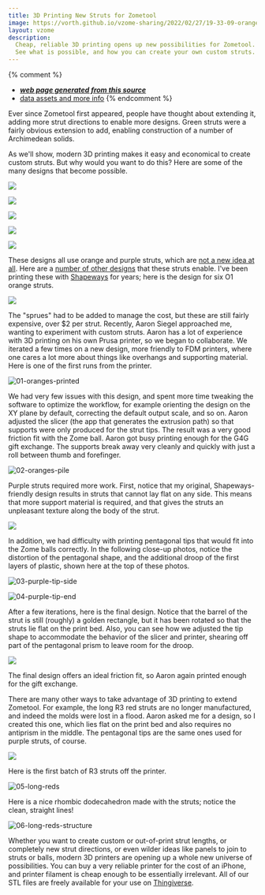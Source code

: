 ```yaml
---
title: 3D Printing New Struts for Zometool
image: https://vorth.github.io/vzome-sharing/2022/02/27/19-33-09-orange-purple-snub-dodec/orange-purple-snub-dodec.png
layout: vzome
description:
  Cheap, reliable 3D printing opens up new possibilities for Zometool.
  See what is possible, and how you can create your own custom struts.
---
```


{% comment %}
 - [***web page generated from this source***](https://vorth.github.io/vzome-sharing/g4g/14/gift.html)
 - [data assets and more info](https://github.com/vorth/vzome-sharing/tree/main/2022/02/27/19-33-09-orange-purple-snub-dodec/)
{% endcomment %}

Ever since Zometool first appeared, people have thought about
extending it, adding more strut directions to enable more designs.
Green struts were a fairly obvious extension to add, enabling construction of
a number of Archimedean solids.

As we'll show, modern 3D printing makes it easy and economical to create custom struts.
But why would you want to do this?
Here are some of the many designs that become possible.

<vzome-viewer style="width: 100%; height: 65vh;"
       src="https://vorth.github.io/vzome-sharing/2022/02/27/19-33-09-orange-purple-snub-dodec/orange-purple-snub-dodec.vZome" >
  <img src="https://vorth.github.io/vzome-sharing/2022/02/27/19-33-09-orange-purple-snub-dodec/orange-purple-snub-dodec.png" />
</vzome-viewer>

<vzome-viewer style="width: 100%; height: 65vh;"
       src="https://vorth.github.io/vzome-sharing/2022/04/02/14-57-26-rgbp-odd-squash-grid/rgbp-odd-squash-grid.vZome" >
  <img src="https://vorth.github.io/vzome-sharing/2022/04/02/14-57-26-rgbp-odd-squash-grid/rgbp-odd-squash-grid.png" />
</vzome-viewer>

<vzome-viewer style="width: 100%; height: 65vh;"
       src="https://vorth.github.io/vzome-sharing/2022/04/02/14-59-35-purple-giant-tetra/purple-giant-tetra.vZome" >
  <img src="https://vorth.github.io/vzome-sharing/2022/04/02/14-59-35-purple-giant-tetra/purple-giant-tetra.png" />
</vzome-viewer>

<vzome-viewer style="width: 100%; height: 65vh;"
       src="https://vorth.github.io/vzome-sharing/2022/04/02/15-18-52-red-stretch-grid/red-stretch-grid.vZome" >
  <img src="https://vorth.github.io/vzome-sharing/2022/04/02/15-18-52-red-stretch-grid/red-stretch-grid.png" />
</vzome-viewer>

<vzome-viewer style="width: 100%; height: 65vh;"
       src="https://vorth.github.io/vzome-sharing/2022/04/02/15-33-48-brian-hall-orange-purple-tangle/brian-hall-orange-purple-tangle.vZome" >
  <img src="https://vorth.github.io/vzome-sharing/2022/04/02/15-33-48-brian-hall-orange-purple-tangle/brian-hall-orange-purple-tangle.png" />
</vzome-viewer>

These designs all use orange and purple struts, which are
[not a new idea at all](https://vorth.github.io/vzome-sharing/2022/02/15/orange-red-demo-18-41-14.html).
Here are a [number of other designs](https://vorth.github.io/vzome-sharing/2022/04/02/accuratePerspective24cell-15-28-06.html)
that these struts enable.
I've been printing these with [Shapeways](http://shpws.me/MhuL)
for years; here is the design for six O1 orange struts.

<vzome-viewer style="width: 100%; height: 65vh;"
       src="https://vorth.github.io/vzome-sharing/2016/06/04/23-21-58-orange-6-short-sprued/orange-6-short-sprued.vZome" >
  <img src="https://vorth.github.io/vzome-sharing/2016/06/04/23-21-58-orange-6-short-sprued/orange-6-short-sprued.png" />
</vzome-viewer>

The "sprues" had to be added to manage the cost,
but these are still fairly expensive, over $2 per strut.
Recently, Aaron Siegel approached me, wanting to experiment with custom struts.
Aaron has a lot of experience with 3D printing on his own Prusa printer,
so we began to collaborate.
We iterated a few times on a new design,
more friendly to FDM printers, where one cares a lot more about
things like overhangs and supporting material.
Here is one of the first runs from the printer.

![01-oranges-printed](https://user-images.githubusercontent.com/1584024/161401148-b2015ee9-bc67-41af-9283-8971f6abe0c8.jpg)

We had very few issues with this design,
and spent more time tweaking the software to optimize the workflow,
for example orienting the design on the XY plane by default,
correcting the default output scale, and so on.
Aaron adjusted the slicer (the app that generates the extrusion path)
so that supports were only produced for the strut tips.
The result was a very good friction fit with the Zome ball.
Aaron got busy printing enough for the G4G gift exchange.
The supports break away very cleanly and quickly
with just a roll between thumb and forefinger.

![02-oranges-pile](https://user-images.githubusercontent.com/1584024/161401158-85a70ba8-3c81-4cf3-a114-9acecf7c1e44.jpg)

Purple struts required more work.
First, notice that my original, Shapeways-friendly design
results in struts that cannot lay flat on any side.
This means that more support material is required,
and that gives the struts an unpleasant texture along the body of the strut.

<vzome-viewer style="width: 100%; height: 65vh;"
       src="https://vorth.github.io/vzome-sharing/2016/06/06/19-29-37-purple-6-medium-sprued/purple-6-medium-sprued.vZome" >
  <img src="https://vorth.github.io/vzome-sharing/2016/06/06/19-29-37-purple-6-medium-sprued/purple-6-medium-sprued.png" />
</vzome-viewer>

In addition, we had difficulty with printing pentagonal tips that would
fit into the Zome balls correctly.
In the following close-up photos, notice the distortion of the
pentagonal shape, and the additional droop of the first layers
of plastic, shown here at the top of these photos.

![03-purple-tip-side](https://user-images.githubusercontent.com/1584024/161401168-9d2c461b-4267-4ef8-9e78-d631475b729d.jpg)

![04-purple-tip-end](https://user-images.githubusercontent.com/1584024/161401169-f28846c1-cbd4-47a9-95a7-dc38f3ab3303.jpg)

After a few iterations, here is the final design.
Notice that the barrel of the strut is still (roughly)
a golden rectangle, but it has been rotated so that the
struts lie flat on the print bed.
Also, you can see how we adjusted the tip shape to
accommodate the behavior of the slicer and printer,
shearing off part of the pentagonal prism to leave room
for the droop.

<vzome-viewer style="width: 100%; height: 65vh;"
       src="https://vorth.github.io/vzome-sharing/2022/04/02/12-50-51-short-purple-more-tip-batch/short-purple-more-tip-batch.vZome" >
  <img src="https://vorth.github.io/vzome-sharing/2022/04/02/12-50-51-short-purple-more-tip-batch/short-purple-more-tip-batch.png" />
</vzome-viewer>

The final design offers an ideal friction fit,
so Aaron again printed enough for the gift exchange.

There are many other ways to take advantage of 3D printing
to extend Zometool.
For example, the long R3 red struts are no longer manufactured,
and indeed the molds were lost in a flood.
Aaron asked me for a design,
so I created this one,
which lies flat on the print bed
and also requires no antiprism in the middle.
The pentagonal tips are the same ones used for purple struts, of course.

<vzome-viewer style="width: 100%; height: 65vh;"
       src="https://vorth.github.io/vzome-sharing/2022/04/02/13-14-43-three-long-reds-new-tips/three-long-reds-new-tips.vZome" >
  <img src="https://vorth.github.io/vzome-sharing/2022/04/02/13-14-43-three-long-reds-new-tips/three-long-reds-new-tips.png" />
</vzome-viewer>

Here is the first batch of R3 struts off the printer.

![05-long-reds](https://user-images.githubusercontent.com/1584024/161401179-0cb91cc0-b2af-472c-a8c3-ec2cbb07ef45.jpg)

Here is a nice rhombic dodecahedron made with the struts;
notice the clean, straight lines!

![06-long-reds-structure](https://user-images.githubusercontent.com/1584024/161401181-135c8288-d232-4d13-867b-c6891676458e.jpg)

Whether you want to create custom or out-of-print strut lengths,
or completely new strut directions,
or even wilder ideas like panels to join to struts or balls,
modern 3D printers are opening up a whole new universe of possibilities.
You can buy a very reliable printer for the cost of an iPhone,
and printer filament is cheap enough to be essentially irrelevant.
All of our STL files are freely available for your use on
[Thingiverse](https://www.thingiverse.com/vzome/designs).


